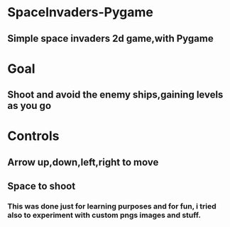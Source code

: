 # SpaceInvaders-Pygame
## Simple space invaders 2d game,with Pygame

# Goal
## Shoot and avoid the enemy ships,gaining levels as you go

# Controls 
## Arrow up,down,left,right to move
## Space to shoot

### This was done just for learning purposes and for fun, i tried also to experiment with custom pngs images and stuff.
